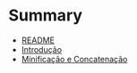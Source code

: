 # Summary

* [README](README.md)
* [Introdução](cap/introducao.md)
* [Minificação e Concatenação](cap/minificacao_e_concatenacao.md)

